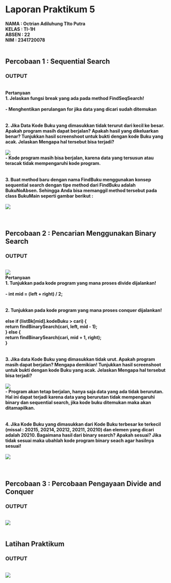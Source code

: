 # Laporan Praktikum 5
<b>NAMA : Octrian Adiluhung TIto Putra<b><br>
<b>KELAS : TI-1H<b><br>
<b>ABSEN : 22<b><br>
<b>NIM : 2341720078<b><br>
<br>

## Percobaan 1 : Sequential Search
### OUTPUT
<br>
<img src="">
<br>
Pertanyaan
<br>
1. Jelaskan fungsi break yang ada pada method FindSeqSearch!
<br><br>
- Menghentikan perulangan for jika data yang dicari sudah ditemukan
<br><br><br>
2. Jika Data Kode Buku yang dimasukkan tidak terurut dari kecil ke besar. Apakah program masih
dapat berjalan? Apakah hasil yang dikeluarkan benar? Tunjukkan hasil screenshoot untuk bukti
dengan kode Buku yang acak. Jelaskan Mengapa hal tersebut bisa terjadi?
<br><br> 
<img src="1.3.png"> <br>
- Kode program masih bisa berjalan, karena data yang tersusun atau teracak tidak mempengaruhi kode program.
<br><br><br>
3. Buat method baru dengan nama FindBuku menggunakan konsep sequential search dengan tipe
method dari FindBuku adalah BukuNoAbsen. Sehingga Anda bisa memanggil method
tersebut pada class BukuMain seperti gambar berikut :
<br><br>
<img src="1.2.png">
<br><br><br>

## Percobaan 2 :  Pencarian Menggunakan Binary Search
### OUTPUT
<br>
<img src="output2.png">
<br>
Pertanyaan
<br>
1. Tunjukkan pada kode program yang mana proses divide dijalankan!
<br><br>
- int mid = (left + right) / 2;
<br><br><br>
2. Tunjukkan pada kode program yang mana proses conquer dijalankan!
<br><br>
else if (listBk[mid].kodeBuku > cari) {<br>
    return findBinarySearch(cari, left, mid - 1);<br>
} else {<br>
    return findBinarySearch(cari, mid + 1, right);<br>
}
<br><br><br>
3. Jika data Kode Buku yang dimasukkan tidak urut. Apakah program masih dapat berjalan? Mengapa
demikian! Tunjukkan hasil screenshoot untuk bukti dengan kode Buku yang acak. Jelaskan
Mengapa hal tersebut bisa terjadi?
<br><br>
<img src="2.1.png">
<br>
- Program akan tetap berjalan, hanya saja data yang ada tidak berurutan. Hal ini dapat terjadi karena data yang berurutan tidak mempengaruhi binary dan sequential search, jika kode buku ditemukan maka akan ditamapilkan.
<br><br><br>
4. Jika Kode Buku yang dimasukkan dari Kode Buku terbesar ke terkecil (missal : 20215, 20214,
20212, 20211, 20210) dan elemen yang dicari adalah 20210. Bagaimana hasil dari binary search?
Apakah sesuai? Jika tidak sesuai maka ubahlah kode program binary seach agar hasilnya sesuai!
<br><br>
<img src="2.2.png">
<br><br><br>

## Percobaan 3 :  Percobaan Pengayaan Divide and Conquer
### OUTPUT
<br>
<img src="output3.png">
<br><br>


## Latihan Praktikum
### OUTPUT
<br>
<img src="laprak.png">

